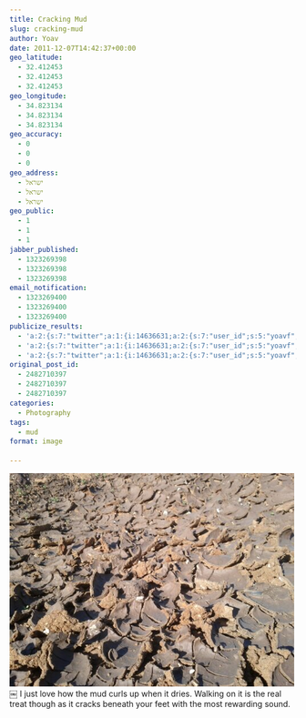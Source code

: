 ```yaml
---
title: Cracking Mud
slug: cracking-mud
author: Yoav
date: 2011-12-07T14:42:37+00:00
geo_latitude:
  - 32.412453
  - 32.412453
  - 32.412453
geo_longitude:
  - 34.823134
  - 34.823134
  - 34.823134
geo_accuracy:
  - 0
  - 0
  - 0
geo_address:
  - ישראל
  - ישראל
  - ישראל
geo_public:
  - 1
  - 1
  - 1
jabber_published:
  - 1323269398
  - 1323269398
  - 1323269398
email_notification:
  - 1323269400
  - 1323269400
  - 1323269400
publicize_results:
  - 'a:2:{s:7:"twitter";a:1:{i:14636631;a:2:{s:7:"user_id";s:5:"yoavf";s:7:"post_id";s:18:"144428459152781314";}}s:2:"fb";a:1:{i:538874749;a:2:{s:7:"user_id";s:9:"538874749";s:7:"post_id";s:17:"10150510185289750";}}}'
  - 'a:2:{s:7:"twitter";a:1:{i:14636631;a:2:{s:7:"user_id";s:5:"yoavf";s:7:"post_id";s:18:"144428459152781314";}}s:2:"fb";a:1:{i:538874749;a:2:{s:7:"user_id";s:9:"538874749";s:7:"post_id";s:17:"10150510185289750";}}}'
  - 'a:2:{s:7:"twitter";a:1:{i:14636631;a:2:{s:7:"user_id";s:5:"yoavf";s:7:"post_id";s:18:"144428459152781314";}}s:2:"fb";a:1:{i:538874749;a:2:{s:7:"user_id";s:9:"538874749";s:7:"post_id";s:17:"10150510185289750";}}}'
original_post_id:
  - 2482710397
  - 2482710397
  - 2482710397
categories:
  - Photography
tags:
  - mud
format: image

---
```

<img decoding="async" title="" class="alignnone" alt="image" src="images/wpid-img_20111207_104801.jpg" />  
￼ I just love how the mud curls up when it dries. Walking on it is the real treat though as it cracks beneath your feet with the most rewarding sound.